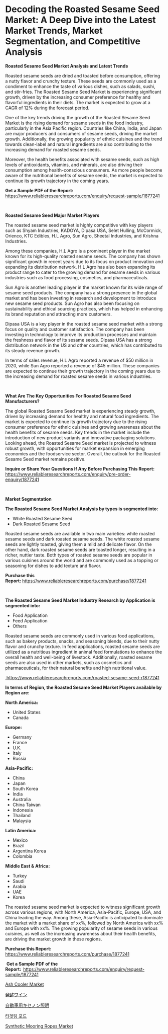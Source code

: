 <p><h1>Decoding the Roasted Sesame Seed Market: A Deep Dive into the Latest Market Trends, Market Segmentation, and Competitive Analysis</h1></p><p><strong>Roasted Sesame Seed Market Analysis and Latest Trends</strong></p>
<p><p>Roasted sesame seeds are dried and toasted before consumption, offering a nutty flavor and crunchy texture. These seeds are commonly used as a condiment to enhance the taste of various dishes, such as salads, sushi, and stir-fries. The Roasted Sesame Seed Market is experiencing significant growth, driven by the increasing consumer preference for healthy and flavorful ingredients in their diets. The market is expected to grow at a CAGR of 12% during the forecast period.</p><p>One of the key trends driving the growth of the Roasted Sesame Seed Market is the rising demand for sesame seeds in the food industry, particularly in the Asia Pacific region. Countries like China, India, and Japan are major producers and consumers of sesame seeds, driving the market growth. Additionally, the growing popularity of ethnic cuisines and the trend towards clean-label and natural ingredients are also contributing to the increasing demand for roasted sesame seeds.</p><p>Moreover, the health benefits associated with sesame seeds, such as high levels of antioxidants, vitamins, and minerals, are also driving their consumption among health-conscious consumers. As more people become aware of the nutritional benefits of sesame seeds, the market is expected to continue its growth trajectory in the coming years.</p></p>
<p><strong>Get a Sample PDF of the Report:&nbsp;</strong> <a href="https://www.reliableresearchreports.com/enquiry/request-sample/1877241">https://www.reliableresearchreports.com/enquiry/request-sample/1877241</a></p>
<p>&nbsp;</p>
<p><strong>Roasted Sesame Seed Major Market Players</strong></p>
<p><p>The roasted sesame seed market is highly competitive with key players such as Shyam Industries, KADOYA, Dipasa USA, Selet Hulling, McCormick, Orienco, KTC Edibles, H.L Agro, Sun Agro, Sheetal Industries, and Krishna Industries. </p><p>Among these companies, H.L Agro is a prominent player in the market known for its high-quality roasted sesame seeds. The company has shown significant growth in recent years due to its focus on product innovation and expanding its distribution network. H.L Agro has also been expanding its product range to cater to the growing demand for sesame seeds in various industries such as food processing, cosmetics, and pharmaceuticals.</p><p>Sun Agro is another leading player in the market known for its wide range of sesame seed products. The company has a strong presence in the global market and has been investing in research and development to introduce new sesame seed products. Sun Agro has also been focusing on sustainability and ethical sourcing practices, which has helped in enhancing its brand reputation and attracting more customers.</p><p>Dipasa USA is a key player in the roasted sesame seed market with a strong focus on quality and customer satisfaction. The company has been investing in technology to improve its production processes and maintain the freshness and flavor of its sesame seeds. Dipasa USA has a strong distribution network in the US and other countries, which has contributed to its steady revenue growth.</p><p>In terms of sales revenue, H.L Agro reported a revenue of $50 million in 2020, while Sun Agro reported a revenue of $45 million. These companies are expected to continue their growth trajectory in the coming years due to the increasing demand for roasted sesame seeds in various industries.</p></p>
<p>&nbsp;</p>
<p><strong>What Are The Key Opportunities For Roasted Sesame Seed Manufacturers?</strong></p>
<p><p>The global Roasted Sesame Seed market is experiencing steady growth, driven by increasing demand for healthy and natural food ingredients. The market is expected to continue its growth trajectory due to the rising consumer preference for ethnic cuisines and growing awareness about the health benefits of sesame seeds. Key trends in the market include the introduction of new product variants and innovative packaging solutions. Looking ahead, the Roasted Sesame Seed market is projected to witness robust growth, with opportunities for market expansion in emerging economies and the foodservice sector. Overall, the outlook for the Roasted Sesame Seed market remains positive.</p></p>
<p><strong>Inquire or Share Your Questions If Any Before Purchasing This Report:</strong> <a href="https://www.reliableresearchreports.com/enquiry/pre-order-enquiry/1877241">https://www.reliableresearchreports.com/enquiry/pre-order-enquiry/1877241</a></p>
<p>&nbsp;</p>
<p><strong>Market Segmentation</strong></p>
<p><strong>The Roasted Sesame Seed Market Analysis by types is segmented into:</strong></p>
<p><ul><li>White Roasted Sesame Seed</li><li>Dark Roasted Sesame Seed</li></ul></p>
<p><p>Roasted sesame seeds are available in two main varieties: white roasted sesame seeds and dark roasted sesame seeds. The white roasted sesame seeds are lightly toasted, giving them a mild and delicate flavor. On the other hand, dark roasted sesame seeds are toasted longer, resulting in a richer, nuttier taste. Both types of roasted sesame seeds are popular in various cuisines around the world and are commonly used as a topping or seasoning for dishes to add texture and flavor.</p></p>
<p><strong>Purchase this Report:&nbsp;</strong><a href="https://www.reliableresearchreports.com/purchase/1877241">https://www.reliableresearchreports.com/purchase/1877241</a></p>
<p>&nbsp;</p>
<p><strong>The Roasted Sesame Seed Market Industry Research by Application is segmented into:</strong></p>
<p><ul><li>Food Application</li><li>Feed Application</li><li>Others</li></ul></p>
<p><p>Roasted sesame seeds are commonly used in various food applications, such as bakery products, snacks, and seasoning blends, due to their nutty flavor and crunchy texture. In feed applications, roasted sesame seeds are utilized as a nutritious ingredient in animal feed formulations to enhance the overall health and well-being of livestock. Additionally, roasted sesame seeds are also used in other markets, such as cosmetics and pharmaceuticals, for their natural benefits and high nutritional value.</p></p>
<p><a href="https://www.reliableresearchreports.com/roasted-sesame-seed-r1877241">&nbsp;https://www.reliableresearchreports.com/roasted-sesame-seed-r1877241</a></p>
<p><strong>In terms of Region, the Roasted Sesame Seed Market Players available by Region are:</strong></p>
<p>
    <p> <strong> North America: </strong>
        <ul>
            <li>United States</li>
            <li>Canada</li>
        </ul>
        </p> 
    <p> <strong> Europe: </strong>
        <ul>
            <li>Germany</li>
            <li>France</li>
            <li>U.K.</li>
            <li>Italy</li>
            <li>Russia</li>
        </ul>
        </p> 
    <p> <strong> Asia-Pacific: </strong>
        <ul>
            <li>China</li>
            <li>Japan</li>
            <li>South Korea</li>
            <li>India</li>
            <li>Australia</li>
            <li>China Taiwan</li>
            <li>Indonesia</li>
            <li>Thailand</li>
            <li>Malaysia</li>
        </ul>
        </p> 
    <p> <strong> Latin America: </strong>
        <ul>
            <li>Mexico</li>
            <li>Brazil</li>
            <li>Argentina Korea</li>
            <li>Colombia</li>
        </ul>
        </p> 
    <p> <strong> Middle East & Africa: </strong>
        <ul>
            <li>Turkey</li>
            <li>Saudi</li>
            <li>Arabia</li>
            <li>UAE</li>
            <li>Korea</li>
        </ul>
    </p>
    </p>
<p><p>The roasted sesame seed market is expected to witness significant growth across various regions, with North America, Asia-Pacific, Europe, USA, and China leading the way. Among these, Asia-Pacific is anticipated to dominate the market with a market share of xx%, followed by North America with xx% and Europe with xx%. The growing popularity of sesame seeds in various cuisines, as well as the increasing awareness about their health benefits, are driving the market growth in these regions.</p></p>
<p><strong>Purchase this Report: </strong><a href="https://www.reliableresearchreports.com/purchase/1877241">https://www.reliableresearchreports.com/purchase/1877241</a></p>
<p>&nbsp;<strong>Get a Sample PDF of the Report:&nbsp;&nbsp;</strong><a href="https://www.reliableresearchreports.com/enquiry/request-sample/1877241">https://www.reliableresearchreports.com/enquiry/request-sample/1877241</a></p>
<p><strong></strong></p>
<p><p><a href="https://www.linkedin.com/pulse/ash-cooler-market-size-furnishes-valuable-information-encompassing-rszfe?trackingId=OOaoOlPjRqI5pTcyO1iNYw%3D%3D">Ash Cooler Market</a></p><p><a href="https://medium.com/@nayelibosco2023/%E7%99%BA%E9%85%B5%E3%83%AF%E3%82%A4%E3%83%B3%E3%81%AE%E5%B8%82%E5%A0%B4%E3%82%B7%E3%82%A7%E3%82%A2%E3%81%AE%E5%A4%89%E9%81%B7%E3%81%A8%E5%B8%82%E5%A0%B4%E6%88%90%E9%95%B7%E3%81%AE%E3%83%88%E3%83%AC%E3%83%B3%E3%83%892024%E5%B9%B4%E3%81%8B%E3%82%892031%E5%B9%B4%E3%81%BE%E3%81%A7-1ae1d0d0b14e">発酵ワイン</a></p><p><a href="https://medium.com/@jackrichards5445/%E8%87%AA%E5%8B%95%E8%BB%8A%E3%82%AD%E3%82%BB%E3%83%8E%E3%83%B3%E7%85%A7%E6%98%8E%E5%B8%82%E5%A0%B4%E8%AA%BF%E6%9F%BB%E3%83%AC%E3%83%9D%E3%83%BC%E3%83%88-%E3%81%9D%E3%81%AE%E6%AD%B4%E5%8F%B2%E3%81%A82031%E5%B9%B4%E3%81%8B%E3%82%892024%E5%B9%B4%E3%81%BE%E3%81%A7%E3%81%AE%E4%BA%88%E6%B8%AC-77e2ccf12936">自動車用キセノン照明</a></p><p><a href="https://medium.com/@francescaove76856/%ED%83%80%EA%B2%9F%ED%8C%85-%ED%8F%AC%EB%93%9C-%EC%8B%9C%EC%9E%A5-%EB%B3%B4%EA%B3%A0%EC%84%9C%EB%8A%94-%EC%9D%B4-%EC%8B%9C%EC%9E%A5%EC%9D%98-%EC%B5%9C%EC%8B%A0-%ED%8A%B8%EB%A0%8C%EB%93%9C%EC%99%80-%EC%84%B1%EC%9E%A5-%EA%B8%B0%ED%9A%8C%EB%A5%BC-%EA%B3%B5%EA%B0%9C%ED%95%A9%EB%8B%88%EB%8B%A4-524d7b06242c">타겟팅 포드</a></p><p><a href="https://www.linkedin.com/pulse/synthetic-mooring-ropes-market-size-reflecting-forecast-till-01abe?trackingId=N5hFYwQlxLEpPxVK1CvOUA%3D%3D">Synthetic Mooring Ropes Market</a></p></p>